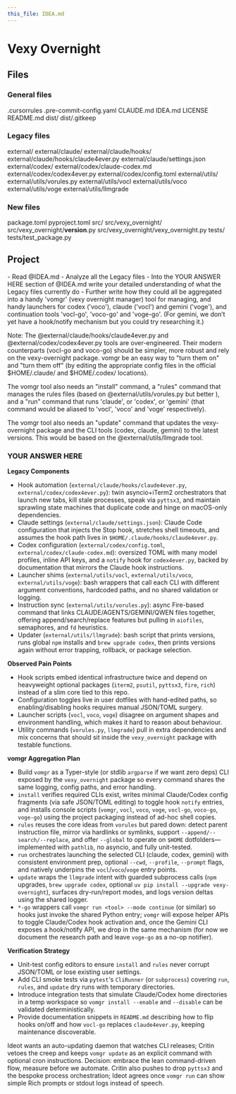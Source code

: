 ```yaml
---
this_file: IDEA.md
---
```


# Vexy Overnight

## Files

### General files

.cursorrules
.pre-commit-config.yaml
CLAUDE.md
IDEA.md
LICENSE
README.md
dist/
dist/.gitkeep

### Legacy files

external/
external/claude/
external/claude/hooks/
external/claude/hooks/claude4ever.py
external/claude/settings.json
external/codex/
external/codex/claude-codex.md
external/codex/codex4ever.py
external/codex/config.toml
external/utils/
external/utils/vorules.py
external/utils/vocl
external/utils/voco
external/utils/voge
external/utils/llmgrade

### New files

package.toml
pyproject.toml
src/
src/vexy_overnight/
src/vexy_overnight/__version__.py
src/vexy_overnight/vexy_overnight.py
tests/
tests/test_package.py

## Project

<TASK>
- Read @IDEA.md 
- Analyze all the Legacy files 
- Into the YOUR ANSWER HERE section of @IDEA.md write your detailed understanding of what the Legacy files currently do 
- Further write how they could all be aggregated into a handy 'vomgr' (vexy overnight manager) tool for managing, and handy launchers for codex ('voco'), claude ('vocl') and gemini ('voge'), and continuation tools 'vocl-go', 'voco-go' and 'voge-go'. (For gemini, we don’t yet have a hook/notify mechanism but you could try researching it.)

Note: The @external/claude/hooks/claude4ever.py and @external/codex/codex4ever.py tools are over-engineered. Their modern counterparts (vocl-go and voco-go) should be simpler, more robust and rely on the vexy-overnight package. vomgr be an easy way to "turn them on" and "turn them off" (by editing the appropriate config files in the official $HOME/.claude/ and $HOME/.codex/ locations). 

The vomgr tool also needs an "install" command, a "rules" command that manages the rules files (based on @external/utils/vorules.py but better ), and a "run" command that runs 'claude', or 'codex', or 'gemini' (that command would be aliased to 'vocl', 'voco' and 'voge' respectively). 

The vomgr tool also needs an "update" command that updates the vexy-overnight package and the CLI tools (codex, claude, gemini) to the latest versions. This would be based on the @external/utils/llmgrade tool.


</TASK>

### YOUR ANSWER HERE

**Legacy Components**
- Hook automation (`external/claude/hooks/claude4ever.py`, `external/codex/codex4ever.py`): twin asyncio+iTerm2 orchestrators that launch new tabs, kill stale processes, speak via `pyttsx3`, and maintain sprawling state machines that duplicate code and hinge on macOS-only dependencies.
- Claude settings (`external/claude/settings.json`): Claude Code configuration that injects the Stop hook, stretches shell timeouts, and assumes the hook path lives in `$HOME/.claude/hooks/claude4ever.py`.
- Codex configuration (`external/codex/config.toml`, `external/codex/claude-codex.md`): oversized TOML with many model profiles, inline API keys, and a `notify` hook for `codex4ever.py`, backed by documentation that mirrors the Claude hook instructions.
- Launcher shims (`external/utils/vocl`, `external/utils/voco`, `external/utils/voge`): bash wrappers that call each CLI with different argument conventions, hardcoded paths, and no shared validation or logging.
- Instruction sync (`external/utils/vorules.py`): async Fire-based command that links CLAUDE/AGENTS/GEMINI/QWEN files together, offering append/search/replace features but pulling in `aiofiles`, semaphores, and `fd` heuristics.
- Updater (`external/utils/llmgrade`): bash script that prints versions, runs global `npm` installs and `brew upgrade codex`, then prints versions again without error trapping, rollback, or package selection.

**Observed Pain Points**
- Hook scripts embed identical infrastructure twice and depend on heavyweight optional packages (`iterm2`, `psutil`, `pyttsx3`, `fire`, `rich`) instead of a slim core tied to this repo.
- Configuration toggles live in user dotfiles with hand-edited paths, so enabling/disabling hooks requires manual JSON/TOML surgery.
- Launcher scripts (`vocl`, `voco`, `voge`) disagree on argument shapes and environment handling, which makes it hard to reason about behaviour.
- Utility commands (`vorules.py`, `llmgrade`) pull in extra dependencies and mix concerns that should sit inside the `vexy_overnight` package with testable functions.

**vomgr Aggregation Plan**
- Build `vomgr` as a Typer-style (or stdlib `argparse` if we want zero deps) CLI exposed by the `vexy_overnight` package so every command shares the same logging, config paths, and error handling.
- `install` verifies required CLIs exist, writes minimal Claude/Codex config fragments (via safe JSON/TOML editing) to toggle hook `notify` entries, and installs console scripts (`vomgr`, `vocl`, `voco`, `voge`, `vocl-go`, `voco-go`, `voge-go`) using the project packaging instead of ad-hoc shell copies.
- `rules` reuses the core ideas from `vorules` but pared down: detect parent instruction file, mirror via hardlinks or symlinks, support `--append/--search/--replace`, and offer `--global` to operate on `$HOME` dotfolders—implemented with `pathlib`, no asyncio, and fully unit-tested.
- `run` orchestrates launching the selected CLI (claude, codex, gemini) with consistent environment prep, optional `--cwd`, `--profile`, `--prompt` flags, and natively underpins the `vocl`/`voco`/`voge` entry points.
- `update` wraps the `llmgrade` intent with guarded subprocess calls (`npm` upgrades, `brew upgrade codex`, optional `uv pip install --upgrade vexy-overnight`), surfaces dry-run/report modes, and logs version deltas using the shared logger.
- `*-go` wrappers call `vomgr run <tool> --mode continue` (or similar) so hooks just invoke the shared Python entry; `vomgr` will expose helper APIs to toggle Claude/Codex hook activation and, once the Gemini CLI exposes a hook/notify API, we drop in the same mechanism (for now we document the research path and leave `voge-go` as a no-op notifier).

**Verification Strategy**
- Unit-test config editors to ensure `install` and `rules` never corrupt JSON/TOML or lose existing user settings.
- Add CLI smoke tests via `pytest`'s `CliRunner` (or `subprocess`) covering `run`, `rules`, and `update` dry runs with temporary directories.
- Introduce integration tests that simulate Claude/Codex home directories in a temp workspace so `vomgr install --enable` and `--disable` can be validated deterministically.
- Provide documentation snippets in `README.md` describing how to flip hooks on/off and how `vocl-go` replaces `claude4ever.py`, keeping maintenance discoverable.

Ideot wants an auto-updating daemon that watches CLI releases; Critin vetoes the creep and keeps `vomgr update` as an explicit command with optional cron instructions. Decision: embrace the lean command-driven flow, measure before we automate. Critin also pushes to drop `pyttsx3` and the bespoke process orchestration; Ideot agrees once `vomgr run` can show simple Rich prompts or stdout logs instead of speech.
